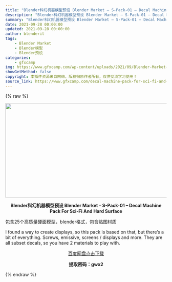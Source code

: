 ```yaml
---
title: "Blender科幻机器模型预设 Blender Market – S-Pack-01 – Decal Machine Pack For Sci-Fi And Hard Surface"
description: "Blender科幻机器模型预设 Blender Market – S-Pack-01 – Decal Machine Pack For Sci-Fi And Hard Surface 包含25个高质量..."
summary: "Blender科幻机器模型预设 Blender Market – S-Pack-01 – Decal Machine Pack For Sci-Fi And Hard Surface 包含25个高质量..."
date: 2021-09-28 00:00:00
updated: 2021-09-28 00:00:00
author: blenderit
tags: 
    - Blender Market
    - Blender模型
    - Blender预设
categories:
    - gfxcamp
img: https://www.gfxcamp.com/wp-content/uploads/2021/09/Blender-Market-–-S-Pack-01-–-Decal-Machine-Pack-For-Sci-Fi-And-Hard-Surface.jpg
showGetMethod: false
copyright: 本插件资源来自网络，版权归原作者所有，仅供交流学习使用！
source_link: https://www.gfxcamp.com/decal-machine-pack-for-sci-fi-and-hard-surface/
---
```


{% raw %}
<div><p><img decoding="async" class="aligncenter size-full wp-image-98225" src="https://www.gfxcamp.com/wp-content/uploads/2021/09/Blender-Market-%E2%80%93-S-Pack-01-%E2%80%93-Decal-Machine-Pack-For-Sci-Fi-And-Hard-Surface.jpg" data-src="https://www.gfxcamp.com/wp-content/uploads/2021/09/Blender-Market-–-S-Pack-01-–-Decal-Machine-Pack-For-Sci-Fi-And-Hard-Surface.jpg" alt="" width="590" height="295" data-srcset="https://www.gfxcamp.com/wp-content/uploads/2021/09/Blender-Market-–-S-Pack-01-–-Decal-Machine-Pack-For-Sci-Fi-And-Hard-Surface.jpg 590w, https://www.gfxcamp.com/wp-content/uploads/2021/09/Blender-Market-–-S-Pack-01-–-Decal-Machine-Pack-For-Sci-Fi-And-Hard-Surface-150x75.jpg 150w" data-sizes="(max-width: 590px) 100vw, 590px"></p><p style="text-align: center;"><strong>Blender科幻机器模型预设 Blender Market – S-Pack-01 – Decal Machine Pack For Sci-Fi And Hard Surface</strong></p><p>包含25个高质量硬面模型，blender格式，包含贴图材质</p><p>I found a way to create displays, so this pack is based on that, but there’s a bit of everything. Screws, emissive, screens / displays and more. They are all subset decals, so you have 2 materials to play with.</p><p style="text-align: center;"><a class="maxbutton-3 maxbutton maxbutton-baidu" target="_blank" rel="noopener" href="https://pan.baidu.com/s/1NzUQ3jSgyhCSf0TYXl-k5A"><span class="mb-text">百度网盘点击下载</span></a></p><p style="text-align: center;"><strong>提取密码：gwx2</strong></p></div>
<div style="display: none">gfxcamp</div>
{% endraw %}